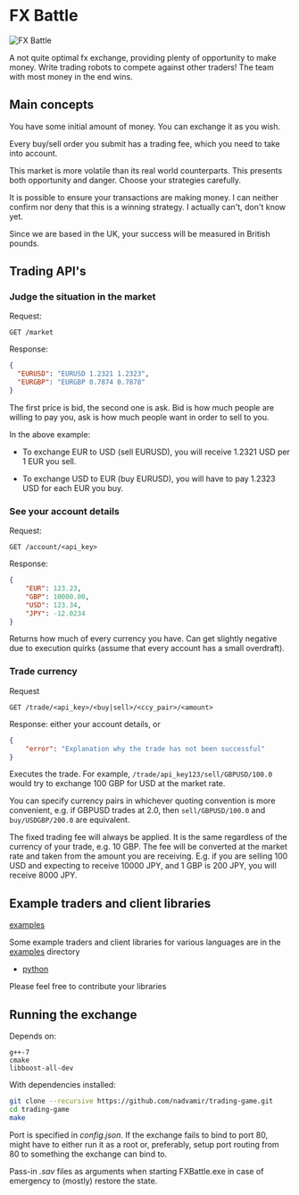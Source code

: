# FX Battle

![FX Battle](templates/fxbattle.png)

A not quite optimal fx exchange, providing plenty of opportunity to make money.
Write trading robots to compete against other traders! The team with most money
in the end wins.

## Main concepts

You have some initial amount of money. You can exchange it as you wish.

Every buy/sell order you submit has a trading fee, which you need to take into account.

This market is more volatile than its real world counterparts. This presents both
opportunity and danger. Choose your strategies carefully.

It is possible to ensure your transactions are making money. I can neither confirm
nor deny that this is a winning strategy. I actually can't, don't know yet.

Since we are based in the UK, your success will be measured in British pounds.

## Trading API's

### Judge the situation in the market

Request:

```
GET /market
```

Response:

```json
{
  "EURUSD": "EURUSD 1.2321 1.2323",
  "EURGBP": "EURGBP 0.7874 0.7878"
}
```

The first price is bid, the second one is ask. Bid is how much people are willing
to pay you, ask is how much people want in order to sell to you.

In the above example:

- To exchange EUR to USD (sell EURUSD), you will receive 1.2321 USD per 1 EUR you sell.

- To exchange USD to EUR (buy EURUSD), you will have to pay 1.2323 USD for each EUR you buy.

### See your account details

Request:

```
GET /account/<api_key>
```

Response:

```json
{
    "EUR": 123.23,
    "GBP": 10000.00,
    "USD": 123.34,
    "JPY": -12.0234
}
```

Returns how much of every currency you have. Can get slightly negative due to
execution quirks (assume that every account has a small overdraft).

### Trade currency

Request

```
GET /trade/<api_key>/<buy|sell>/<ccy_pair>/<amount>
```

Response: either your account details, or

```json
{
    "error": "Explanation why the trade has not been successful"
}
```

Executes the trade. For example, `/trade/api_key123/sell/GBPUSD/100.0` would
try to exchange 100 GBP for USD at the market rate.

You can specify currency pairs in whichever quoting convention is more convenient,
e.g. if GBPUSD trades at 2.0, then `sell/GBPUSD/100.0` and `buy/USDGBP/200.0`
are equivalent.

The fixed trading fee will always be applied. It is the same regardless of the
currency of your trade, e.g. 10 GBP. The fee will be converted at the market rate
and taken from the amount you are receiving. E.g. if you are selling 100 USD
and expecting to receive 10000 JPY, and 1 GBP is 200 JPY, you will receive
8000 JPY.

## Example traders and client libraries

[examples](./examples)

Some example traders and client libraries for various languages are in the [examples](./examples) directory

- [python](./examples/python)

Please feel free to contribute your libraries

## Running the exchange

Depends on:

```
g++-7
cmake
libboost-all-dev
```

With dependencies installed:

```bash
git clone --recursive https://github.com/nadvamir/trading-game.git
cd trading-game
make
```

Port is specified in *config.json*. If the exchange fails to bind to port 80,
might have to either run it as a root or, preferably, setup port routing from 
80 to something the exchange can bind to.

Pass-in *.sav* files as arguments when starting FXBattle.exe in case of emergency
to (mostly) restore the state.

